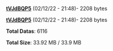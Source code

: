 [**tVJdBQP5**](/data/tVJdBQP5.txt) (02/12/22 - 21:48)- 2208 bytes

[**tVJdBQP5**](/data/tVJdBQP5.txt) (02/12/22 - 21:48)- 2208 bytes

**Total Datas**: 6116

**Total Size**: 33.92 MB / 33.9 MB